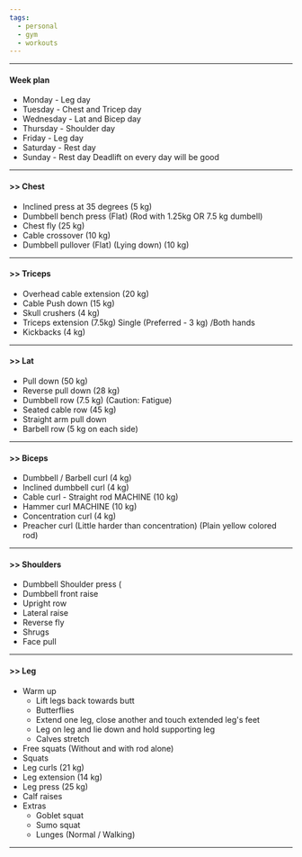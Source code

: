 ```yaml
---
tags:
  - personal
  - gym
  - workouts
---
```

---
#### Week plan
- Monday - Leg day
- Tuesday - Chest and Tricep day
- Wednesday - Lat and Bicep day
- Thursday - Shoulder day
- Friday - Leg day
- Saturday - Rest day
- Sunday - Rest day
Deadlift on every day will be good

---
#### >> Chest
- Inclined press at 35 degrees (5 kg)  
- Dumbbell bench press (Flat) (Rod with 1.25kg OR 7.5 kg dumbell)
- Chest fly (25 kg)
- Cable crossover (10 kg)
- Dumbbell pullover (Flat) (Lying down) (10 kg)

---
#### >> Triceps
- Overhead cable extension (20 kg)  
- Cable Push down (15 kg)
- Skull crushers  (4 kg)
- Triceps extension (7.5kg) Single (Preferred - 3 kg) /Both hands  
- Kickbacks (4 kg)
---
#### >> Lat
- Pull down (50 kg)
- Reverse pull down (28 kg)
- Dumbbell row (7.5 kg) (Caution: Fatigue)
- Seated cable row (45 kg)
- Straight arm pull down
- Barbell row (5 kg on each side)
---
#### >> Biceps
- Dumbbell / Barbell curl (4 kg)
- Inclined dumbbell curl (4 kg)
- Cable curl - Straight rod MACHINE (10 kg)
- Hammer curl MACHINE (10 kg)
- Concentration curl (4 kg)
- Preacher curl (Little harder than concentration) (Plain yellow colored rod)
---
#### >> Shoulders
- Dumbbell Shoulder press (
- Dumbbell front raise
- Upright row
- Lateral raise
- Reverse fly
- Shrugs
- Face pull
---
#### >> Leg
- Warm up
	- Lift legs back towards butt
	- Butterflies
	- Extend one leg, close another and touch extended leg's feet
	- Leg on leg and lie down and hold supporting leg
	- Calves stretch
- Free squats (Without and with rod alone)
- Squats
- Leg curls (21 kg)
- Leg extension (14 kg)
- Leg press (25 kg)
- Calf raises
- Extras
	- Goblet squat
	- Sumo squat
	- Lunges (Normal / Walking)
---
